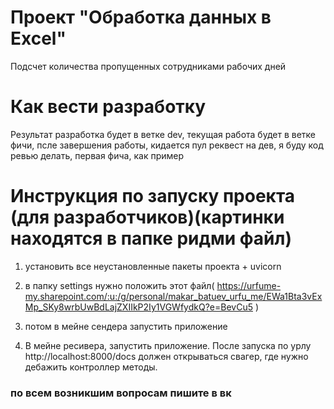 # Проект "Обработка данных в Excel"

Подсчет количества пропущенных сотрудниками рабочих дней

# Как вести разработку

Результат разработка будет в ветке dev, текущая работа будет в ветке фичи, псле завершения работы, кидается пул реквест
на дев, я буду код ревью
делать, первая фича, как пример

# Инструкция по запуску проекта (для разработчиков)(картинки находятся в папке ридми файл)

1) установить все неустановленные пакеты проекта + uvicorn

2) в папку settings нужно положить этот
   файл( https://urfume-my.sharepoint.com/:u:/g/personal/makar_batuev_urfu_me/EWa1Bta3vExMp_SKy8wrbUwBdLajZXIIkP2Iy1VGWfydkQ?e=BevCu5 )

3) потом в мейне сендера запустить приложение

4) В мейне ресивера, запустить приложение. После запуска по урлу http://localhost:8000/docs должен открываться свагер,
   где нужно дебажить
   контроллер методы.

### по всем возникшим вопросам пишите в вк 
